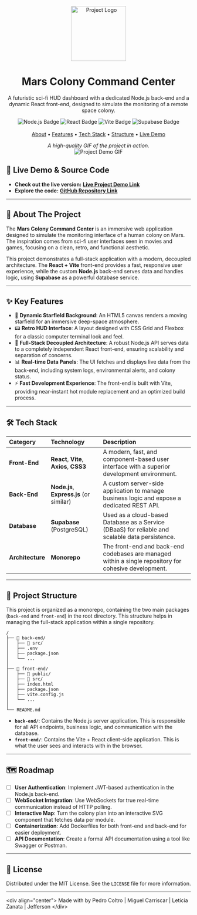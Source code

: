 <div align="center">
  <img src="https://raw.githubusercontent.com/user-attachments/assets/94170685-6493-410d-88b1-096d4ed9a5a3.png" alt="Project Logo" width="150"/>
  <h1><b>Mars Colony Command Center</b></h1>
  <p>A futuristic sci-fi HUD dashboard with a dedicated Node.js back-end and a dynamic React front-end, designed to simulate the monitoring of a remote space colony.</p>

  <div>
    <img src="https://img.shields.io/badge/Node.js-339933?style=for-the-badge&logo=nodedotjs&logoColor=white" alt="Node.js Badge"/>
    <img src="https://img.shields.io/badge/React-20232A?style=for-the-badge&logo=react&logoColor=61DAFB" alt="React Badge"/>
    <img src="https://img.shields.io/badge/Vite-646CFF?style=for-the-badge&logo=vite&logoColor=white" alt="Vite Badge"/>
    <img src="https://img.shields.io/badge/Supabase-3ECF8E?style=for-the-badge&logo=supabase&logoColor=white" alt="Supabase Badge"/>
  </div>
  <br>
  <a href="#-about-the-project">About</a> •
  <a href="#-key-features">Features</a> •
  <a href="#-tech-stack">Tech Stack</a> •
  <a href="#-project-structure">Structure</a> •
  <a href="#-live-demo">Live Demo</a>

</div>

<p align="center">
  <em>A high-quality GIF of the project in action.</em><br>
  <img src="http://googleusercontent.com/image_generation_content/0" alt="Project Demo GIF"/>
</p> 

## 🚀 Live Demo & Source Code

  - **Check out the live version:** **[Live Project Demo Link](https://your-live-demo-link.com)**
  - **Explore the code:** **[GitHub Repository Link](https://www.google.com/search?q=https://github.com/your-username/your-repo-name)**

-----

## 📖 About The Project

The **Mars Colony Command Center** is an immersive web application designed to simulate the monitoring interface of a human colony on Mars. The inspiration comes from sci-fi user interfaces seen in movies and games, focusing on a clean, retro, and functional aesthetic.

This project demonstrates a full-stack application with a modern, decoupled architecture. The **React + Vite** front-end provides a fast, responsive user experience, while the custom **Node.js** back-end serves data and handles logic, using **Supabase** as a powerful database service.

-----

## ✨ Key Features

  - 🌌 **Dynamic Starfield Background**: An HTML5 canvas renders a moving starfield for an immersive deep-space atmosphere.
  - 📟 **Retro HUD Interface**: A layout designed with CSS Grid and Flexbox for a classic computer terminal look and feel.
  - 📡 **Full-Stack Decoupled Architecture**: A robust Node.js API serves data to a completely independent React front-end, ensuring scalability and separation of concerns.
  - 📊 **Real-time Data Panels**: The UI fetches and displays live data from the back-end, including system logs, environmental alerts, and colony status.
  - ⚡ **Fast Development Experience**: The front-end is built with Vite, providing near-instant hot module replacement and an optimized build process.

-----

## 🛠️ Tech Stack

| Category | Technology | Description |
| :--- | :--- | :--- |
| **Front-End** | **React**, **Vite**, **Axios**, **CSS3** | A modern, fast, and component-based user interface with a superior development environment. |
| **Back-End** | **Node.js**, **Express.js** (or similar) | A custom server-side application to manage business logic and expose a dedicated REST API. |
| **Database** | **Supabase** (PostgreSQL) | Used as a cloud-based Database as a Service (DBaaS) for reliable and scalable data persistence. |
| **Architecture** | **Monorepo** | The front-end and back-end codebases are managed within a single repository for cohesive development. |

-----

## 📁 Project Structure

This project is organized as a monorepo, containing the two main packages (`back-end` and `front-end`) in the root directory. This structure helps in managing the full-stack application within a single repository.

```
/
├── 📁 back-end/
│   ├── 📁 src/
│   ├── .env
│   ├── package.json
│   └── ...
│
├── 📁 front-end/
│   ├── 📁 public/
│   ├── 📁 src/
│   ├── index.html
│   ├── package.json
│   ├── vite.config.js
│   └── ...
│
└── README.md
```

  - **`back-end/`**: Contains the Node.js server application. This is responsible for all API endpoints, business logic, and communication with the database.
  - **`front-end/`**: Contains the Vite + React client-side application. This is what the user sees and interacts with in the browser.

-----

## 🗺️ Roadmap

  - [ ] **User Authentication**: Implement JWT-based authentication in the Node.js back-end.
  - [ ] **WebSocket Integration**: Use WebSockets for true real-time communication instead of HTTP polling.
  - [ ] **Interactive Map**: Turn the colony plan into an interactive SVG component that fetches data per module.
  - [ ] **Containerization**: Add Dockerfiles for both front-end and back-end for easier deployment.
  - [ ] **API Documentation**: Create a formal API documentation using a tool like Swagger or Postman.

-----

## 📄 License

Distributed under the MIT License. See the `LICENSE` file for more information.

-----

\<div align="center"\>
Made with by Pedro Coltro | Miguel Carriscar | Letícia Zanata | Jefferson
\</div\>
